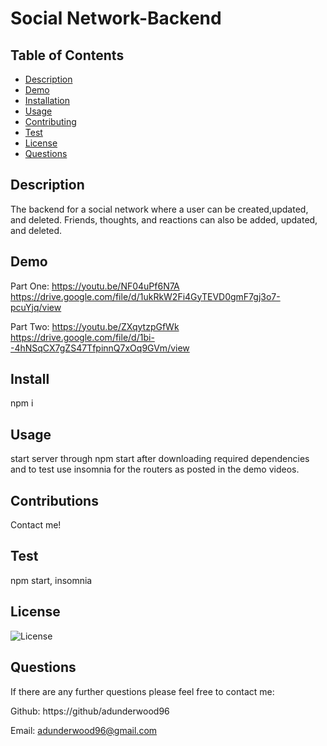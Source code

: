 # Social Network-Backend

## Table of Contents

- [Description](#Description)
- [Demo](#Demo)
- [Installation](#Installation)
- [Usage](#Usage)
- [Contributing](#Contributing)
- [Test](#Tests)
- [License](#License)
- [Questions](#Questions)

## Description

The backend for a social network where a user can be created,updated, and deleted. Friends, thoughts, and reactions can also be added, updated, and deleted.

## Demo

Part One:
https://youtu.be/NF04uPf6N7A
https://drive.google.com/file/d/1ukRkW2Fi4GyTEVD0gmF7gj3o7-pcuYjq/view

Part Two:
https://youtu.be/ZXqytzpGfWk
https://drive.google.com/file/d/1bi--4hNSqCX7gZS47TfpinnQ7xOq9GVm/view

## Install

npm i

## Usage

start server through npm start after downloading required dependencies and to test use insomnia for the routers as posted in the demo videos.

## Contributions

Contact me!

## Test

npm start, insomnia

## License

![License](https://img.shields.io/badge/License-MIT-yellow.svg)

## Questions

If there are any further questions please feel free to contact me:

Github: https://github/adunderwood96

Email: adunderwood96@gmail.com
